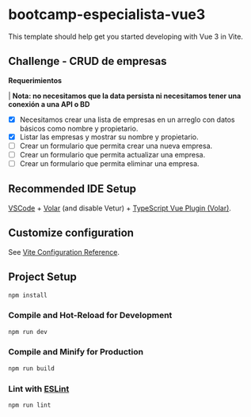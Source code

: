 # bootcamp-especialista-vue3

This template should help get you started developing with Vue 3 in Vite.

## Challenge - CRUD de empresas

**Requerimientos**

| **Nota: no necesitamos que la data persista ni necesitamos tener una conexión a una API o BD**

* [x] Necesitamos crear una lista de empresas en un arreglo con datos básicos como nombre y propietario.
* [x] Listar las empresas y mostrar su nombre y propietario.
* [ ] Crear un formulario que permita crear una nueva empresa.
* [ ] Crear un formulario que permita actualizar una empresa.
* [ ] Crear un formulario que permita eliminar una empresa.

## Recommended IDE Setup

[VSCode](https://code.visualstudio.com/) + [Volar](https://marketplace.visualstudio.com/items?itemName=Vue.volar) (and disable Vetur) + [TypeScript Vue Plugin (Volar)](https://marketplace.visualstudio.com/items?itemName=Vue.vscode-typescript-vue-plugin).

## Customize configuration

See [Vite Configuration Reference](https://vitejs.dev/config/).

## Project Setup

```sh
npm install
```

### Compile and Hot-Reload for Development

```sh
npm run dev
```

### Compile and Minify for Production

```sh
npm run build
```

### Lint with [ESLint](https://eslint.org/)

```sh
npm run lint
```

